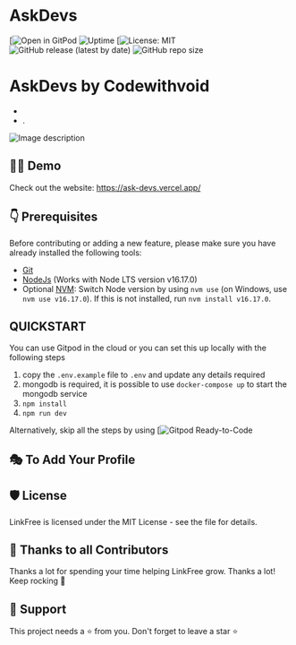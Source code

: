 # AskDevs
[![Open in GitPod]() 
![Uptime]()
[![License: MIT]() 
![GitHub release (latest by date)]() 
![GitHub repo size]()

# AskDevs by Codewithvoid

- 
- .

![Image description](https://dev-to-uploads.s3.amazonaws.com/uploads/articles/6vluk1qsbwj7v9101aoq.gif)


## 👨‍💻 Demo

Check out the website: https://ask-devs.vercel.app/

## 👇 Prerequisites

Before contributing or adding a new feature, please make sure you have already installed the following tools:

- [Git](https://git-scm.com/downloads)
- [NodeJs](https://nodejs.org/en/download/) (Works with Node LTS version v16.17.0)
- Optional [NVM](https://github.com/nvm-sh/nvm): Switch Node version by using `nvm use` (on Windows, use `nvm use v16.17.0`). If this is not installed, run `nvm install v16.17.0`.

## QUICKSTART

You can use Gitpod in the cloud or you can set this up locally with the following steps

1. copy the `.env.example` file to `.env` and update any details required
1. mongodb is required, it is possible to use `docker-compose up` to start the mongodb service
1. `npm install`
1. `npm run dev`



Alternatively, skip all the steps by using [![Gitpod Ready-to-Code]()


## 🎭 To Add Your Profile


## 🛡️ License

LinkFree is licensed under the MIT License - see the []() file for details.

## 💪 Thanks to all Contributors

Thanks a lot for spending your time helping LinkFree grow. Thanks a lot! Keep rocking 🍻


## 🙏 Support

This project needs a ⭐️ from you. Don't forget to leave a star ⭐️
